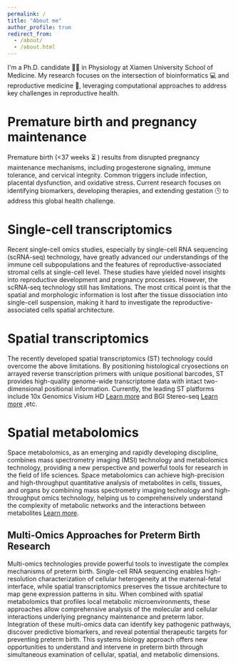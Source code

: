 ```yaml
---
permalink: /
title: "About me"
author_profile: true
redirect_from: 
  - /about/
  - /about.html
---
```


I'm a Ph.D. candidate :student: in Physiology at Xiamen University School of Medicine. My research focuses on the intersection of bioinformatics :computer: and reproductive medicine :pregnant_woman:, leveraging computational approaches to address key challenges in reproductive health.

Premature birth and pregnancy maintenance
======
Premature birth (<37 weeks :hourglass_flowing_sand: ) results from disrupted pregnancy maintenance mechanisms, including progesterone signaling, immune tolerance, and cervical integrity. Common triggers include infection, placental dysfunction, and oxidative stress. Current research focuses on identifying biomarkers, developing therapies, and extending gestation :clock3: to address this global health challenge.


Single-cell transcriptomics
======
Recent single-cell omics studies, especially by single-cell RNA sequencing (scRNA-seq) technology, have greatly advanced our understandings of the immune cell subpopulations and the features of reproductive-associated stromal cells at single-cell level. These studies have yielded novel insights into reproductive development and pregnancy processes. However, the scRNA-seq technology still has limitations. The most critical point is that the spatial and morphologic information is lost after the tissue dissociation into single-cell suspension, making it hard to investigate the reproductive-associated cells spatial architecture.


Spatial transcriptomics
======
The recently developed spatial transcriptomics (ST) technology could overcome the above limitations. By positioning histological cryosections on arrayed reverse transcription primers with unique positional barcodes, ST provides high-quality genome-wide transcriptome data with intact two-dimensional positional information. Currently, the leading ST platforms include 10x Genomics Visium HD [Learn more](https://www.10xgenomics.com/platforms/visium)  and BGI Stereo-seq [Learn more](https://www.stomics.tech/) ,etc. 


Spatial metabolomics
======
Space metabolomics, as an emerging and rapidly developing discipline, combines mass spectrometry imaging (MSI) technology and metabolomics technology, providing a new perspective and powerful tools for research in the field of life sciences. Space metabolomics can achieve high-precision and high-throughput quantitative analysis of metabolites in cells, tissues, and organs by combining mass spectrometry imaging technology and high-throughput omics technology, helping us to comprehensively understand the complexity of metabolic networks and the interactions between metabolites [Learn more](https://www.oebiotech.com/kjdxzx/scatam-seq.html).



Multi-Omics Approaches for Preterm Birth Research
------
Multi-omics technologies provide powerful tools to investigate the complex mechanisms of preterm birth. Single-cell RNA sequencing enables high-resolution characterization of cellular heterogeneity at the maternal-fetal interface, while spatial transcriptomics preserves the tissue architecture to map gene expression patterns in situ. When combined with spatial metabolomics that profiles local metabolic microenvironments, these approaches allow comprehensive analysis of the molecular and cellular interactions underlying pregnancy maintenance and preterm labor. Integration of these multi-omics data can identify key pathogenic pathways, discover predictive biomarkers, and reveal potential therapeutic targets for preventing preterm birth. This systems biology approach offers new opportunities to understand and intervene in preterm birth through simultaneous examination of cellular, spatial, and metabolic dimensions.
